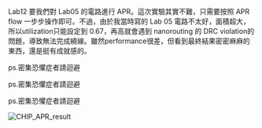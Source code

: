 Lab12 要我們對 Lab05 的電路進行 APR。這次實驗其實不難，只需要按照 APR flow 一步步操作即可。不過，由於我當時寫的 Lab 05 電路不太好，面積超大，所以utilization只能設定到 0.67，再高就會遇到 nanorouting 的 DRC violation的問題，導致無法完成繞線。雖然performance很差，但看到最終結果密密麻麻的東西，還是挺有成就感的。

ps.密集恐懼症者請迴避

ps.密集恐懼症者請迴避

ps.密集恐懼症者請迴避

![CHIP_APR_result](https://github.com/ubenson20010518/UBENSON_NYCU_ICLAB/assets/169625082/64320bfe-cd5e-4b8e-a70b-7497adc70db9)
